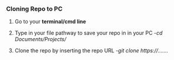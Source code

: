 
### Cloning Repo to PC

1. Go to your **terminal/cmd line** 

2. Type in your file pathway to save your repo in in your PC
-*cd Documents/Projects/*

3. Clone the repo by inserting the repo URL
 -*git clone https://.......*
